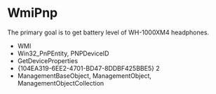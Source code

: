 # WmiPnp

The primary goal is to get battery level of WH-1000XM4 headphones.

- WMI
- Win32_PnPEntity, PNPDeviceID
- GetDeviceProperties
- {104EA319-6EE2-4701-BD47-8DDBF425BBE5} 2
- ManagementBaseObject, ManagementObject, ManagementObjectCollection
